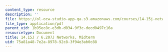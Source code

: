 ```yaml
---
content_type: resource
description: ''
file: https://ol-ocw-studio-app-qa.s3.amazonaws.com/courses/14-15j-networks-spring-2018/75a81a487e2a897892c83f94e3ab0c88_MIT14_15JS18_exam.pdf
file_type: application/pdf
parent_uid: 1b95ec8c-e3db-d034-9f3c-decd0497c16a
resourcetype: Document
title: 14.15J / 6.207J Networks, Midterm
uid: 75a81a48-7e2a-8978-92c8-3f94e3ab0c88
---
```

